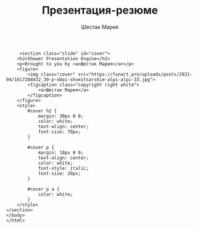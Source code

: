 <!DOCTYPE html>
<html  lang="en">
    <head>
        <title>Презентация-резюме</title>
        <meta charset="utf-8">
         <meta name="viewport" content="width=device-width, initial-scale=1, viewport-fit=cover">
    <link rel="stylesheet" href="node_modules/@shower/ribbon/styles/styles.css">
    <style>
        .shower {
            --slide-ratio: calc(16 / 9);
        }
    </style>
</head>
    <body> 
       <header>
           <h1>Презентация-резюме</h1>
           <p>Шестак Мария</p>
        </header>
        
         <section class="slide" id="cover">
        <h2>Shower Presentation Engine</h2>
        <p>Brought to you by <a>Шестак Мария</a></p>
        <figure>
            <img class="cover" src="https://funart.pro/uploads/posts/2021-04/1617284432_30-p-oboi-shveitsarskie-alpi-alpi-33.jpg">
            <figcaption class="copyright right white">
                <a>Шестак Мария</a>
            </figcaption>
        </figure>
        <style>
            #cover h2 {
                margin: 30px 0 0;
                color: white;
                text-align: center;
                font-size: 70px;
            }

            #cover p {
                margin: 10px 0 0;
                text-align: center;
                color: white;
                font-style: italic;
                font-size: 20px;
            }

            #cover p a {
                color: white;
            }
        </style>
    </section>
    </body>
    </html>
    
